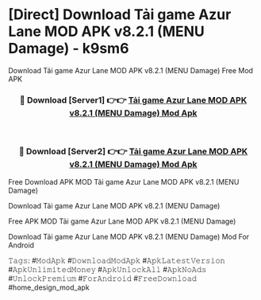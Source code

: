 # [Direct] Download Tải game Azur Lane MOD APK v8.2.1 (MENU Damage) - k9sm6
Download Tải game Azur Lane MOD APK v8.2.1 (MENU Damage) Free Mod APK

<div align="center">
<h3>🔴 Download [Server1] 👉👉 <a href="https://apk-comot.site?title=Tải_game_Azur_Lane_MOD_APK_v8.2.1_(MENU_Damage)">Tải game Azur Lane MOD APK v8.2.1 (MENU Damage) Mod Apk</a></h3><br>

<h3>🔴 Download [Server2] 👉👉 <a href="https://apk-comot.site?title=Tải_game_Azur_Lane_MOD_APK_v8.2.1_(MENU_Damage)">Tải game Azur Lane MOD APK v8.2.1 (MENU Damage) Mod Apk</a></h3>
</div>


Free Download APK MOD Tải game Azur Lane MOD APK v8.2.1 (MENU Damage)

Download Tải game Azur Lane MOD APK v8.2.1 (MENU Damage) 

Free APK MOD Tải game Azur Lane MOD APK v8.2.1 (MENU Damage) 

Download Tải game Azur Lane MOD APK v8.2.1 (MENU Damage) Mod For Android

𝚃𝚊𝚐𝚜: #𝙼𝚘𝚍𝙰𝚙𝚔 #𝙳𝚘𝚠𝚗𝚕𝚘𝚊𝚍𝙼𝚘𝚍𝙰𝚙𝚔 #𝙰𝚙𝚔𝙻𝚊𝚝𝚎𝚜𝚝𝚅𝚎𝚛𝚜𝚒𝚘𝚗 #𝙰𝚙𝚔𝚄𝚗𝚕𝚒𝚖𝚒𝚝𝚎𝚍𝙼𝚘𝚗𝚎𝚢 #𝙰𝚙𝚔𝚄𝚗𝚕𝚘𝚌𝚔𝙰𝚕𝚕 #𝙰𝚙𝚔𝙽𝚘𝙰𝚍𝚜 #𝚄𝚗𝚕𝚘𝚌𝚔𝙿𝚛𝚎𝚖𝚒𝚞𝚖 #𝙵𝚘𝚛𝙰𝚗𝚍𝚛𝚘𝚒𝚍 #𝙵𝚛𝚎𝚎𝙳𝚘𝚠𝚗𝚕𝚘𝚊𝚍 #home_design_mod_apk
